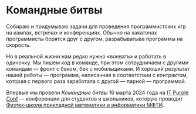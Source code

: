 # Командные битвы

Собираю и придумываю задачи для проведения программистских игр на кампах, встречах и конференциях.
Обычно на хакатонах программисты борятся друг с другом, разрабыватыва программы на скорость.

Но в реальной жизни нам редко нужно &laquo;воевать&raquo; и работать в одиночку.
Мы пишем код в команде, при этом сотрудничаем с другими командам&nbsp;&mdash; фронт с беком, бек с мобильщиками.
И хороший результат нашей работы&nbsp;&mdash; программа, написанная в соответствии с контрактом, которая с первого раза заработала с другой&nbsp;&mdash; парной&nbsp;&mdash; программой.

Впервые мы провели *Командные битвы* 16 марта 2024 года на [IT Purple Conf](https://fpmiconf.ru/)&nbsp;&mdash; конференции для студентов и школьников, которую проводит [Физтех-школа прикладной математики и информатики МФТИ](https://pk.mipt.ru/schools/fpmi/).
